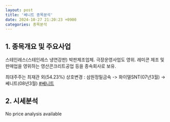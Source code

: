 ```yaml
---
layout: post
title: '쎄니트 종목분석'
date: 2024-10-27 21:20:23 +0900
categories: 종목분석
---
```


## 1. 종목개요 및 주요사업

스테인레스(스테인레스 냉연강판) 박판제조업체. 극장운영사업도 영위. 레미콘 제조 및 판매업을 영위하는 영산콘크리트공업 등을 종속회사로 보유.

최대주주는 최재관 외(54.23%) 상호변경 : 삼원정밀금속 -> 화이델SNT(07년3월) -> 쎄니트(08년3월)
[#쎄니트](#)

## 2. 시세분석

No price analysis available
